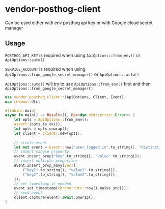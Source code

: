 # vendor-posthog-client

Can be used either with env posthog api key or with Google cloud secret manager

## Usage

`POSTHOG_API_KEY` is required when using `ApiOptions::from_env()` or `ApiOptions::auto()`

`SERVICE_ACCOUNT` is required when using `ApiOptions::from_google_secret_manager()` or `ApiOptions::auto()`

`ApiOptions::auto()` will try to use `ApiOptions::from_env()` first and then `ApiOptions::from_google_secret_manager()`

```rust
use vendor_posthog_client::{ApiOptions, Client, Event};
use chrono::Utc;

#[tokio::main]
async fn main() -> Result<(), Box<dyn std::error::Error>> {
    let opts = ApiOptions::from_env();
    assert!(opts.is_ok());
    let opts = opts.unwrap();
    let client = Client::new(opts);
    
    // create event
    let mut event = Event::new("user_logged_in".to_string(), "distinct_id_user".to_string());
    // insert single property
    event.insert_prop("key".to_string(), "value".to_string());
    // insert multiple properties
    event.insert_prop_many(vec![
        ("key1".to_string(), "value1".to_string()),
        ("key2".to_string(), "value2".to_string()),
    ]);
    // set timestamp if needed
    event.set_timestamp(chrono::Utc::now().naive_utc());
    // send event
    client.capture(event).await.unwrap();
}
```